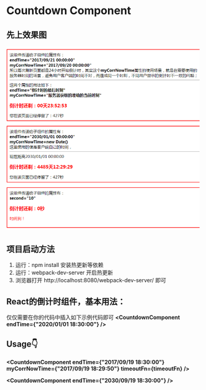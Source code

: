 # Countdown Component

## 先上效果图
![image](./images/image.png)


## 项目启动方法
1. 运行：npm install    安装热更新等依赖
2. 运行：webpack-dev-server   开启热更新
3. 浏览器打开 http://localhost:8080/webpack-dev-server/  即可


## React的倒计时组件，基本用法：
仅仅需要在你的代码中插入如下示例代码即可
**<CountdownComponent  endTime={"2020/01/01 18:30:00"} />**

## Usage👇
**<CountdownComponent endTime={"2017/09/19 18:30:00"} myCorrNowTime={"2017/09/19 18:29:50"} timeoutFn={timeoutFn} />**

**<CountdownComponent endTime={"2030/09/19 18:30:00"} />**

**<CountdownComponent second="10" timeoutFn={timeoutFn} />**

**<CountdownComponent second="100" />**